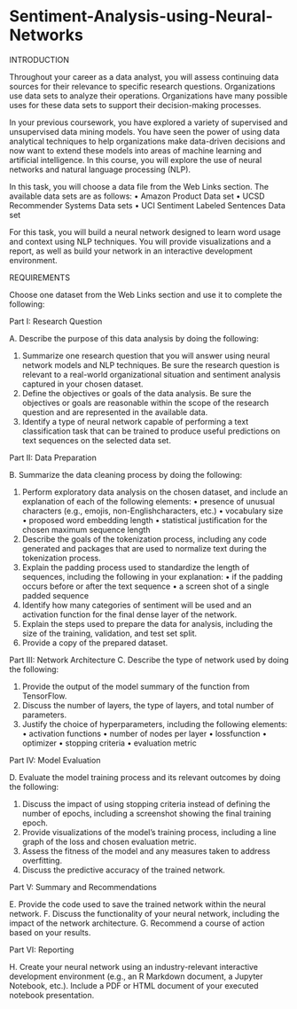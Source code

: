 # Sentiment-Analysis-using-Neural-Networks

INTRODUCTION

Throughout your career as a data analyst, you will assess continuing data sources for their relevance to specific research questions. Organizations use data sets to analyze their operations. Organizations have many possible uses for these data sets to support their decision-making processes.

In your previous coursework, you have explored a variety of supervised and unsupervised data mining models. You have seen the power of using data analytical techniques to help organizations make data-driven decisions and now want to extend these models into areas of machine learning and artificial intelligence. In this course, you will explore the use of neural networks and natural language processing (NLP).

In this task, you will choose a data file from the Web Links section. The available data sets are as follows: • Amazon Product Data set
• UCSD Recommender Systems Data sets
• UCI Sentiment Labeled Sentences Data set

For this task, you will build a neural network designed to learn word usage and context using NLP techniques. You will provide visualizations and a report, as well as build your network in an interactive development environment.

REQUIREMENTS

Choose one dataset from the Web Links section and use it to complete the following:

Part I: Research Question

A. Describe the purpose of this data analysis by doing the following:
1. Summarize one research question that you will answer using neural network models and NLP
techniques. Be sure the research question is relevant to a real-world organizational situation and
sentiment analysis captured in your chosen dataset.
2. Define the objectives or goals of the data analysis. Be sure the objectives or goals are reasonable
within the scope of the research question and are represented in the available data.
3. Identify a type of neural network capable of performing a text classification task that can be trained to
produce useful predictions on text sequences on the selected data set.

Part II: Data Preparation

B. Summarize the data cleaning process by doing the following:
1. Perform exploratory data analysis on the chosen dataset, and include an explanation of each of the
following elements:
• presence of unusual characters (e.g., emojis, non-Englishcharacters, etc.) 
• vocabulary size
• proposed word embedding length
• statistical justification for the chosen maximum sequence length
2. Describe the goals of the tokenization process, including any code generated and packages that are used to normalize text during the tokenization process.
3. Explain the padding process used to standardize the length of sequences, including the following in your explanation:
• if the padding occurs before or after the text sequence
• a screen shot of a single padded sequence
4. Identify how many categories of sentiment will be used and an activation function for the final dense layer of the network.
5. Explain the steps used to prepare the data for analysis, including the size of the training, validation, and test set split.
6. Provide a copy of the prepared dataset.

Part III: Network Architecture
C. Describe the type of network used by doing the following:
1. Provide the output of the model summary of the function from TensorFlow.
2. Discuss the number of layers, the type of layers, and total number of parameters.
3. Justify the choice of hyperparameters, including the following elements:
• activation functions
• number of nodes per layer
• lossfunction
• optimizer
• stopping criteria 
• evaluation metric

Part IV: Model Evaluation

D. Evaluate the model training process and its relevant outcomes by doing the following:
1. Discuss the impact of using stopping criteria instead of defining the number of epochs, including a
screenshot showing the final training epoch.
2. Provide visualizations of the model’s training process, including a line graph of the loss and chosen
evaluation metric.
3. Assess the fitness of the model and any measures taken to address overfitting. 
4. Discuss the predictive accuracy of the trained network.

Part V: Summary and Recommendations

E. Provide the code used to save the trained network within the neural network.
F. Discuss the functionality of your neural network, including the impact of the network architecture. 
G. Recommend a course of action based on your results.

Part VI: Reporting

H. Create your neural network using an industry-relevant interactive development environment (e.g., an R Markdown document, a Jupyter Notebook, etc.). Include a PDF or HTML document of your executed notebook presentation.

